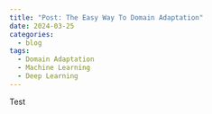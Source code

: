 ```yaml
---
title: "Post: The Easy Way To Domain Adaptation"
date: 2024-03-25
categories:
  - blog
tags:
  - Domain Adaptation
  - Machine Learning
  - Deep Learning
---
```


Test
